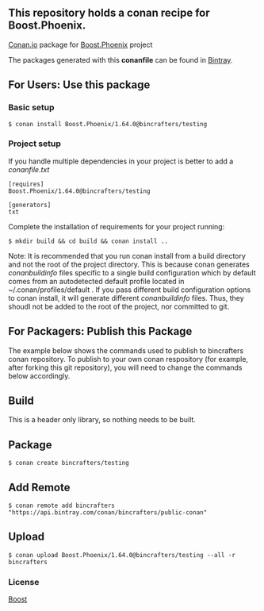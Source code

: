 ## This repository holds a conan recipe for Boost.Phoenix.

[Conan.io](https://conan.io) package for [Boost.Phoenix](https://github.com/Boostorg/Phoenix) project

The packages generated with this **conanfile** can be found in [Bintray](https://bintray.com/bincrafters/public-conan/Boost.Phoenix%3Abincrafters).

## For Users: Use this package

### Basic setup

    $ conan install Boost.Phoenix/1.64.0@bincrafters/testing

### Project setup

If you handle multiple dependencies in your project is better to add a *conanfile.txt*

    [requires]
    Boost.Phoenix/1.64.0@bincrafters/testing

    [generators]
    txt

Complete the installation of requirements for your project running:</small></span>

    $ mkdir build && cd build && conan install ..
	
Note: It is recommended that you run conan install from a build directory and not the root of the project directory.  This is because conan generates *conanbuildinfo* files specific to a single build configuration which by default comes from an autodetected default profile located in ~/.conan/profiles/default .  If you pass different build configuration options to conan install, it will generate different *conanbuildinfo* files.  Thus, they shoudl not be added to the root of the project, nor committed to git. 

## For Packagers: Publish this Package

The example below shows the commands used to publish to bincrafters conan repository. To publish to your own conan respository (for example, after forking this git repository), you will need to change the commands below accordingly. 

## Build  

This is a header only library, so nothing needs to be built.

## Package 

    $ conan create bincrafters/testing
	
## Add Remote

	$ conan remote add bincrafters "https://api.bintray.com/conan/bincrafters/public-conan"

## Upload

    $ conan upload Boost.Phoenix/1.64.0@bincrafters/testing --all -r bincrafters

### License
[Boost](LICENSE)
